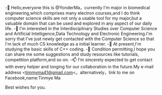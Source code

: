-👋 Hello,everyone this is @YonderMa，currently I'm major in biomedical engineering,which comprises many electron courses,and I do think computer science skills are not only a usable tool for my major,but a valuable domain that can be used and explored in any aspect of our daily life.
-👀 I'm interested in the Interdisciplinary Studies over Computer Science and Artificial Intelligence,Data Technology and Electronic Engineering.I'm sorry that I've just newly get contacted with the Computer Science so that I'm lack of much CS knowledge as a initial learner.
-🌱 At present,I'm studying the basic skills of C++ coding.
-💞️ Condition permitting,I hope you can share me some suggestions and study resources like tutorials,
competition platform,and so on.
-📫 I'm sincerely expected to get contact with every helper and longing for our collaboration in the future.My e-mail address <timmyma41@gmail.com<。alternatively，link to  me on Facebook,name:Tinmye Ma

Best wishes for you.
<!---
--->
